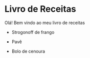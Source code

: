 # Livro de Receitas

Olá! Bem vindo ao meu livro de receitas

* Strogonoff de frango

* Pavê

* Bolo de cenoura
